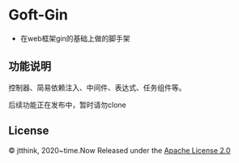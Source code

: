 # Goft-Gin
* 在web框架gin的基础上做的脚手架
## 功能说明
 控制器、简易依赖注入、中间件、表达式、任务组件等。
 
 后续功能正在发布中，暂时请勿clone
## License
© jtthink, 2020~time.Now
Released under the [Apache License 2.0](https://github.com/shenyisyn/goft-gin/blob/master/LICENSE)
